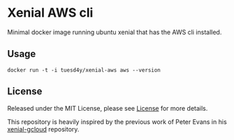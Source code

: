 # Xenial AWS cli

Minimal docker image running ubuntu xenial that has the AWS cli installed.

## Usage

`docker run -t -i tuesd4y/xenial-aws aws --version`

## License

Released under the MIT License, please see [License](./LICENSE) for more details.

This repository is heavily inspired by the previous work of Peter Evans in his [xenial-gcloud](https://github.com/peter-evans/xenial-gcloud) repository.
